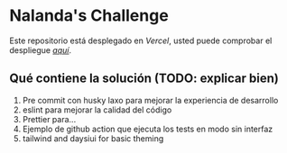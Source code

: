 # Nalanda's Challenge

Este repositorio está desplegado en _Vercel_, usted puede comprobar el despliegue _[aquí](https://nalanda-challenge.vercel.app/)_.

## Qué contiene la solución (TODO: explicar bien)

1. Pre commit con husky laxo para mejorar la experiencia de desarrollo
2. eslint para mejorar la calidad del código
3. Prettier para...
4. Ejemplo de github action que ejecuta los tests en modo sin interfaz
5. tailwind and daysiui for basic theming
